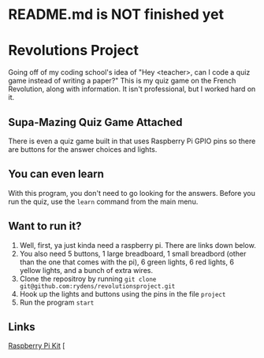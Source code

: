 # README.md is NOT finished yet
# Revolutions Project
Going off of my coding school's idea of "Hey &lt;teacher>, can I code a quiz game instead of writing a paper?"
This is my quiz game on the French Revolution, along with information. It isn't professional, but I worked hard on it.



## Supa-Mazing Quiz Game Attached
There is even a quiz game built in that uses Raspberry Pi GPIO pins so there are buttons for the answer choices and
lights. 



## You can even learn
With this program, you don't need to go looking for the answers. Before you run the quiz, use the ```learn``` command
from the main menu.



## Want to run it?
1. Well, first, ya just kinda need a raspberry pi. There are links down below.
2. You also need 5 buttons, 1 large breadboard, 1 small breadbord (other than the one that comes with the pi), 6
   green lights, 6 red lights, 6 yellow lights, and a bunch of extra wires.
3. Clone the repositroy by running ```git clone git@github.com:rydens/revolutionsproject.git```
4. Hook up the lights and buttons using the pins in the file ```project```
5. Run the program ```start```



## Links
[Raspberry Pi Kit](http://http://www.canakit.com/raspberry-pi-starter-ultimate-kit.html)
[

